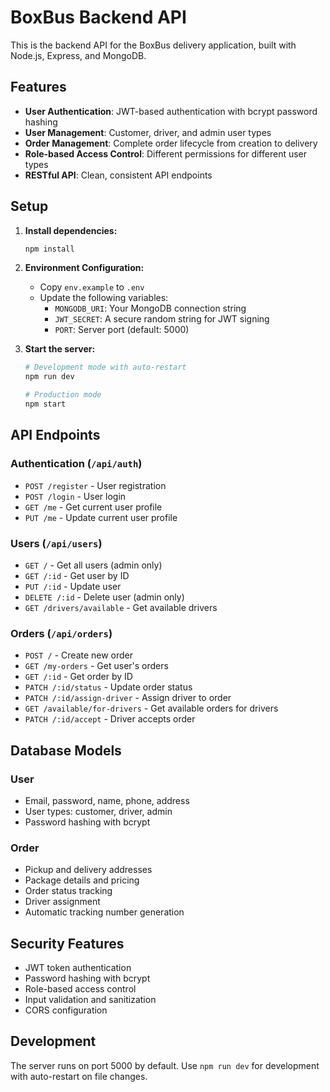 # BoxBus Backend API

This is the backend API for the BoxBus delivery application, built with Node.js, Express, and MongoDB.

## Features

- **User Authentication**: JWT-based authentication with bcrypt password hashing
- **User Management**: Customer, driver, and admin user types
- **Order Management**: Complete order lifecycle from creation to delivery
- **Role-based Access Control**: Different permissions for different user types
- **RESTful API**: Clean, consistent API endpoints

## Setup

1. **Install dependencies:**
   ```bash
   npm install
   ```

2. **Environment Configuration:**
   - Copy `env.example` to `.env`
   - Update the following variables:
     - `MONGODB_URI`: Your MongoDB connection string
     - `JWT_SECRET`: A secure random string for JWT signing
     - `PORT`: Server port (default: 5000)

3. **Start the server:**
   ```bash
   # Development mode with auto-restart
   npm run dev
   
   # Production mode
   npm start
   ```

## API Endpoints

### Authentication (`/api/auth`)
- `POST /register` - User registration
- `POST /login` - User login
- `GET /me` - Get current user profile
- `PUT /me` - Update current user profile

### Users (`/api/users`)
- `GET /` - Get all users (admin only)
- `GET /:id` - Get user by ID
- `PUT /:id` - Update user
- `DELETE /:id` - Delete user (admin only)
- `GET /drivers/available` - Get available drivers

### Orders (`/api/orders`)
- `POST /` - Create new order
- `GET /my-orders` - Get user's orders
- `GET /:id` - Get order by ID
- `PATCH /:id/status` - Update order status
- `PATCH /:id/assign-driver` - Assign driver to order
- `GET /available/for-drivers` - Get available orders for drivers
- `PATCH /:id/accept` - Driver accepts order

## Database Models

### User
- Email, password, name, phone, address
- User types: customer, driver, admin
- Password hashing with bcrypt

### Order
- Pickup and delivery addresses
- Package details and pricing
- Order status tracking
- Driver assignment
- Automatic tracking number generation

## Security Features

- JWT token authentication
- Password hashing with bcrypt
- Role-based access control
- Input validation and sanitization
- CORS configuration

## Development

The server runs on port 5000 by default. Use `npm run dev` for development with auto-restart on file changes.
